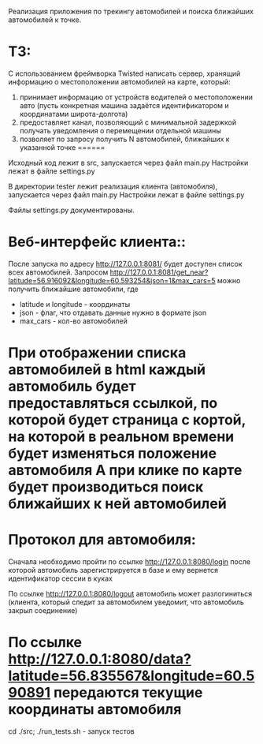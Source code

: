 Реализация приложения по трекингу автомобилей и поиска ближайших автомобилей к точке.

ТЗ:
======
С использованием фреймворка Twisted написать сервер, хранящий информацию о местоположении автомобилей на карте, который:

1. принимает информацию от устройств водителей о местоположении авто
(пусть конкретная машина задаётся идентификатором и координатами широта-долгота)
2. предоставляет канал, позволяющий с минимальной задержкой получать уведомления о перемещении отдельной машины
3. позволяет по запросу получить N автомобилей, ближайших к указанной точке
======

Исходный код лежит в src, запускается через файл main.py
Настройки лежат в файле settings.py

В директории tester лежит реализация клиента (автомобиля), запускается через файл main.py
Настройки лежат в файле settings.py

Файлы settings.py документированы.

Веб-интерфейс клиента::
======
После запуска по адресу http://127.0.0.1:8081/ будет доступен список всех автомобилей.
Запросом http://127.0.0.1:8081/get_near?latitude=56.916092&longitude=60.593254&json=1&max_cars=5
можно получить ближайшие автомобили, где
- latitude и longitude - координаты
- json - флаг, что отдавать данные нужно в формате json
- max_cars - кол-во автомобилей

При отображении списка автомобилей в html каждый автомобиль будет предоставляться ссылкой,
по которой будет страница с кортой, на которой в реальном времени будет изменяться положение автомобиля
А при клике по карте будет производиться поиск ближайших к ней автомобилей
======

Протокол для автомобиля:
======
Сначала необходимо пройти по ссылке http://127.0.0.1:8080/login
после которой автомобиль зарегистрируется в базе и ему вернется идентификатор сессии в куках

По ссылке http://127.0.0.1:8080/logout автомобиль может разлогиниться (клиента, который следит за
автомобилем уведомит, что автомобиль закрыл соединение)

По ссылке http://127.0.0.1:8080/data?latitude=56.835567&longitude=60.590891 передаются текущие координаты автомобиля
======

cd ./src; ./run_tests.sh    - запуск тестов